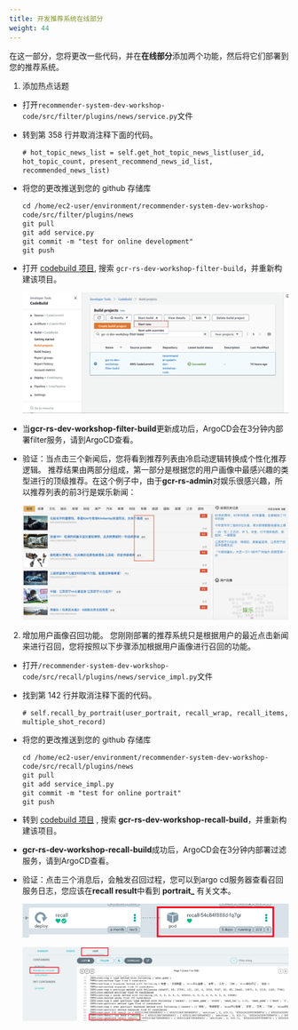 ```yaml
---
title: 开发推荐系统在线部分
weight: 44
---
```


在这一部分，您将更改一些代码，并在**在线部分**添加两个功能，然后将它们部署到您的推荐系统。

1. 添加热点话题
- 打开`recommender-system-dev-workshop-code/src/filter/plugins/news/service.py`文件
- 转到第 358 行并取消注释下面的代码。
    ```
    # hot_topic_news_list = self.get_hot_topic_news_list(user_id, hot_topic_count, present_recommend_news_id_list, recommended_news_list)
    ```
- 将您的更改推送到您的 github 存储库

    ```
    cd /home/ec2-user/environment/recommender-system-dev-workshop-code/src/filter/plugins/news
    git pull
    git add service.py
    git commit -m "test for online development"
    git push
    ```

- 打开 [codebuild 项目](https://console.aws.amazon.com/codesuite/codebuild/projects), 搜索 `gcr-rs-dev-workshop-filter-build`，并重新构建该项目。
    
  ![Build-Filter-Codebuild](/images/build-filter-codebuild.png)
  
- 当**gcr-rs-dev-workshop-filter-build**更新成功后，ArgoCD会在3分钟内部署filter服务，请到ArgoCD查看。
- 验证：当点击三个新闻后，您将看到推荐列表由冷启动逻辑转换成个性化推荐逻辑。 推荐结果由两部分组成，第一部分是根据您的用户画像中最感兴趣的类型进行的顶级推荐。在这个例子中，由于**gcr-rs-admin**对娱乐很感兴趣，所以推荐列表的前3行是娱乐新闻：
  
    ![Top-Type-News](/images/top-type-news.png)

2. 增加用户画像召回功能。 您刚刚部署的推荐系统只是根据用户的最近点击新闻来进行召回，您将按照以下步骤添加根据用户画像进行召回的功能。
- 打开`/recommender-system-dev-workshop-code/src/recall/plugins/news/service_impl.py`文件
- 找到第 142 行并取消注释下面的代码。
    ```
    # self.recall_by_portrait(user_portrait, recall_wrap, recall_items, multiple_shot_record)
    ```
- 将您的更改推送到您的 github 存储库

    ```
    cd /home/ec2-user/environment/recommender-system-dev-workshop-code/src/recall/plugins/news
    git pull
    git add service_impl.py
    git commit -m "test for online portrait"
    git push
    ```

- 转到 [codebuild 项目](https://console.aws.amazon.com/codesuite/codebuild/projects) , 搜索 **gcr-rs-dev-workshop-recall-build**，并重新构建该项目。
- **gcr-rs-dev-workshop-recall-build**成功后，ArgoCD会在3分钟内部署过滤服务，请到ArgoCD查看。
- 验证：点击三个消息后，会触发召回过程，您可以到argo cd服务器查看召回服务日志，您应该在**recall result**中看到 **portrait_** 有关文本。
  
    ![check-recall-service](/images/check-recall-service.png)

    ![recall-log](/images/recall-log.png)

